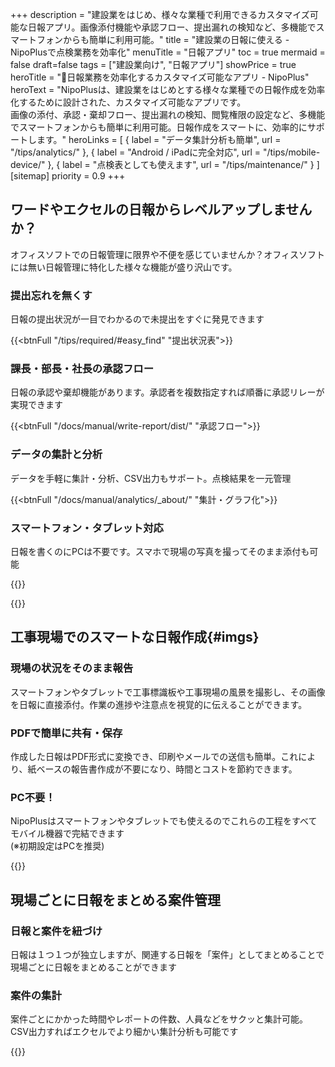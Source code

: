 +++
description = "建設業をはじめ、様々な業種で利用できるカスタマイズ可能な日報アプリ。画像添付機能や承認フロー、提出漏れの検知など、多機能でスマートフォンからも簡単に利用可能。"
title = "建設業の日報に使える - NipoPlusで点検業務を効率化"
menuTitle = "日報アプリ"
toc = true
mermaid = false
draft=false
tags = ["建設業向け", "日報アプリ"]
showPrice = true
heroTitle = "🚧日報業務を効率化するカスタマイズ可能なアプリ - NipoPlus"
heroText = "NipoPlusは、建設業をはじめとする様々な業種での日報作成を効率化するために設計された、カスタマイズ可能なアプリです。<br>画像の添付、承認・棄却フロー、提出漏れの検知、閲覧権限の設定など、多機能でスマートフォンからも簡単に利用可能。日報作成をスマートに、効率的にサポートします。"
heroLinks = [
  { label = "データ集計分析も簡単", url = "/tips/analytics/" },
  { label = "Android / iPadに完全対応", url = "/tips/mobile-device/" },
  { label = "点検表としても使えます", url = "/tips/maintenance/" }
]
[sitemap]
  priority = 0.9
+++

 ## ワードやエクセルの日報からレベルアップしませんか？

オフィスソフトでの日報管理に限界や不便を感じていませんか？オフィスソフトには無い日報管理に特化した様々な機能が盛り沢山です。  



<div class="row my-5">
<div class="col-lg-4 rootMainText d-flex flex-column">
<h3>提出忘れを無くす</h3>
<p>日報の提出状況が一目でわかるので未提出をすぐに発見できます</p>
<div class="mt-auto">

{{<btnFull "/tips/required/#easy_find" "提出状況表">}}
</div>
</div>
<div class="col-lg-4 rootMainText d-flex flex-column">
<h3>課長・部長・社長の承認フロー</h3>
<p>日報の承認や棄却機能があります。承認者を複数指定すれば順番に承認リレーが実現できます</p>
<div class="mt-auto">

{{<btnFull "/docs/manual/write-report/dist/" "承認フロー">}}
</div>
</div>
<div class="col-lg-4 rootMainText d-flex flex-column">
<h3>データの集計と分析</h3>
<p>データを手軽に集計・分析、CSV出力もサポート。点検結果を一元管理</p>
<div class="mt-auto">

{{<btnFull "/docs/manual/analytics/_about/" "集計・グラフ化">}}
</div>
</div>
<div class="col-lg-4 rootMainText d-flex flex-column">
<h3>スマートフォン・タブレット対応</h3>
<p>日報を書くのにPCは不要です。スマホで現場の写真を撮ってそのまま添付も可能</p>
<div class="mt-auto">
{{<btnFull "/tips/mobile-device/" "モバイル対応">}}
</div>
</div>
</div>


{{<nextArrow>}}





## 工事現場でのスマートな日報作成{#imgs}

<div class="row my-5">
<div class="col-lg-7 rootMainText">
<!-- 本文エリア -->

<h3>現場の状況をそのまま報告</h3>
    <p>スマートフォンやタブレットで工事標識板や工事現場の風景を撮影し、その画像を日報に直接添付。作業の進捗や注意点を視覚的に伝えることができます。</p>

 <h3>PDFで簡単に共有・保存</h3>
    <p>作成した日報はPDF形式に変換でき、印刷やメールでの送信も簡単。これにより、紙ベースの報告書作成が不要になり、時間とコストを節約できます。</p>
    

 <h3>PC不要！</h3>
    <p>NipoPlusはスマートフォンやタブレットでも使えるのでこれらの工程をすべてモバイル機器で完結できます<br>(※初期設定はPCを推奨)</p>
</div>


<div class="col-lg-9">

{{<icatch filename="work-report" msg="現場の風景や工事案内板を手軽に添付！その後PDF出力も可能"  alice="tablet">}}

</div>
</div>


## 現場ごとに日報をまとめる案件管理


<div class="row my-5">
<div class="col-lg-7 rootMainText">
<!-- 本文エリア -->

<h3>日報と案件を紐づけ</h3>
<p>日報は１つ１つが独立しますが、関連する日報を「案件」としてまとめることで現場ごとに日報をまとめることができます</p>

<h3>案件の集計</h3>
<p>案件ごとにかかった時間やレポートの件数、人員などをサクッと集計可能。CSV出力すればエクセルでより細かい集計分析も可能です</p>



</div>


<div class="col-lg-9">

{{<icatch filename="anken" msg="案件はフォルダみたいなイメージです。関連する日報をまとめる役割があります"  alice="book">}}

</div>
</div>